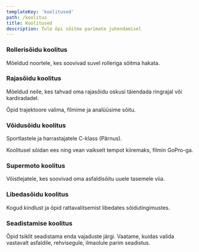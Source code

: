 ```yaml
---
templateKey: 'koolitused'
path: /koolitus
title: Koolitused
description: Tule õpi sõitma parimate juhendamisel
---
```


### Rollerisõidu koolitus
Mõeldud noortele, kes soovivad suvel rolleriga sõitma hakata.

### Rajasõidu koolitus
Mõeldud neile, kes tahvad oma rajasõidu oskusi täiendada ringrajal või kardiradadel.

Õpid trajektoore valima, filmime ja analüüsime sõitu.

### Võidusõidu koolitus
Sportlastele ja harrastajatele C-klass (Pärnus).

Koolitusel sõidan ees ning vean vaikselt tempot kiiremaks, filmin GoPro-ga.

### Supermoto koolitus
Võistlejatele, kes soovivad oma asfaldisõitu uuele tasemele viia.

### Libedasõidu koolitus
Kogud kindlust ja õpid rattavalitsemist libedates sõidutingimustes.

### Seadistamise koolitus
Õpid tsiklit seadistama enda vajaduste järgi.
Vaatame, kuidas valida vastavalt asfaldile, rehvisegule, ilmaolule parim seadistus.